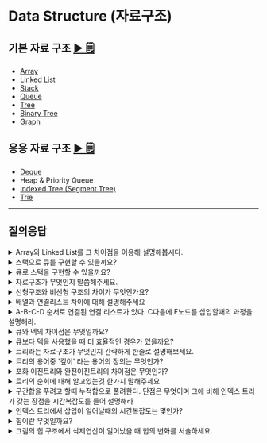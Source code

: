 # Data Structure (자료구조)

## 기본 자료 구조 [▶︎ 🗒](basic.md)

- [Array](basic.md#array-배열)
- [Linked List](basic.md#linked-list-연결-리스트)
- [Stack](basic.md#stack-스택)
- [Queue](basic.md#queue-큐)
- [Tree](basic.md#tree-트리)
- [Binary Tree](basic.md#binary-tree-이진-트리)
- [Graph](basic.md#graph-그래프)

## 응용 자료 구조 [▶︎ 🗒](advanced.md)

- [Deque](advanced.md#deque-덱)
- Heap & Priority Queue
- [Indexed Tree (Segment Tree)](advanced.md#세그먼트-트리-indexed-tree--segment-tree)
- [Trie](advanced.md#trie-트라이)

---

## 질의응답

<details>
<summary>Array와 Linked List를 그 차이점을 이용해 설명해봅시다.</summary>

- 데이터 접근 속도
  - Array는 인덱스를 통한 Random Access를 지원하므로 시간 복잡도 O(1)로 빠르게 찾을 수 있다.
  - LinkedList는 순차 접근 방식을 사용하므로 시간 복잡도 O(N)이 걸린다.
- 데이터의 삽입/삭제 속도
  - Array는 데이터를 중간이나 맨 앞에 삽입/삭제하는 경우 shift가 필요하므로 데이터가 많을수록 비효율적이다.
  - LinkedList는 중간 삽입/삭제는 똑같이 O(N)의 시간 복잡도를 갖지만, 맨 앞 또는 뒤에 삽입할 경우 O(1)의 시간복잡도를 갖는다.
  - 다만 LinkedList는 데이터 삽입/삭제마다 메모리 할당/해제가 일어나므로 시간복잡도는 빠를지라도 시스템 콜(System Call)에 있어서 Array보다 더 시간이 걸린다.
- 메모리 할당
  - Array는 정적 메모리 할당이 이루어진다. (Compile time)
  - LinkedList는 동적 메모리 할당이 이루어진다. (Runtime)
  - Array의 경우 데이터 삽입 시 모든 공간이 다 차버렸다면 새로운 메모리 공간이 필요하지만 LinkedList는 동적으로 할당받을 수 있다.

데이터 삽입/삭제가 빈번하다면 LinkedList를 사용하는 것이 좋고, 데이터 접근 속도가 중요하다면 Array를 사용하는 것이 좋다.

</details>

<details>
<summary>스택으로 큐를 구현할 수 있을까요?</summary>
네. 2개의 스택을 이용하여 구현할 수 있습니다. Enqueue 연산은 첫번째 스택에 원소를 추가하면 됩니다. Dequeue 연산은 두번째 스택을 이용합니다. 우선 두번째 스택이 비어있다면 첫번째 스택이 빌 때까지 첫번째 스택의 원소를 pop하고 두번째 스택에 push하는 것을 반복합니다. 그리고 두번째 스택이 비어있지 않다면 두번째 스택의 원소를 pop하면 됩니다.
</details>

<details>
<summary>큐로 스택을 구현할 수 있을까요?</summary>
네. 2개의 큐를 이용하여 구현할 수 있습니다. `push` 연산은 첫번째 큐에 원소를 추가하기 전에 첫번째 큐가 빌때까지 두번째 큐로 값을 옮겨줍니다. 그 후 첫번째 큐에 원소를 추가하고 두번째 큐에서 다시 첫번째 큐로 빌때까지 원소들을 전부 다시 옮겨줍니다. 쉽게 말하자면 원소를 추가할 때마다 원소들의 위치를 스택에 맞게 변경시키는 것입니다. `pop` 연산은 첫번째 큐에서 dequeue만 하면 됩니다.
</details>

<!-- Data Structure study 질의응답 정리 -->


<details>
<summary>자료구조가 무엇인지 말씀해주세요.</summary>
  
자료구조는 컴퓨터 과학에서 `효율적인 접근 및 수정`을 가능케 하는 자료의 조직, 관리, 저장을 의미한다.   
더 정확히 말해, 자료 구조는 데이터 값의 모임, 또 데이터 간의 관계, 그리고 데이터에 적용할 수 있는 함수나 명령을 의미한다.
</details>

<details>
<summary>선형구조와 비선형 구조의 차이가 무엇인가요?</summary>

자료구조는 저장되는 데이터의 형태에 따라 구분되며, 선형구조는 데이터가 일렬로 나열되어있고, 비선형 구조는 데이터가 특정한 형태를 띄고 있다.
</details>

<details>
<summary>배열과 연결리스트 차이에 대해 설명해주세요</summary>
  
배열은 동일한 자료형의 데이터를 일렬로 나열한 자료구조로서, 데이터 접근이 용이하나 데이터의 삽입과 삭제가 어렵다. 
연결리스트는 각 노드가 데이터와 포인터를 가지고 일렬로 연결된 자료구조로서, 데이터의 접근이 O(n)으로 느리지만 데이터의 삽입과 삭제가 용이하다.
</details>

<details>
<summary>A-B-C-D 순서로 연결된 연결 리스트가 있다. C다음에 F노드를 삽입할때의 과정을 설명해라.</summary>
  
1. F의 next node를 C의 next node인 D로 설정한다.
`A-B-C-D`
`F-D`

2. C의 next node를 F로 설정한다.
`A-B-C-F-D`

</details>

<details>
<summary>큐와 덱의 차이점은 무엇일까요?</summary>
  
`큐` 는 front에서만 output이 발생하고 rear에서만 input이 발생하는 입출력의 방향이 제한되어 있는 자료구조이다.
  반면 `덱` 은 양방향에서 입출력이 가능하다. 
</details>

<details>
<summary>큐보다 덱을 사용했을 때 더 효율적인 경우가 있을까요?</summary>
  
스케줄링 알고리즘을 수행할 때 스케줄링이 복잡해질수록 덱이 더 효율적으로 동작한다.  
즉, 우선순위를 관리하는 데 있어 스택과 큐에 비해 이점을 갖는다.
예를 들어 오래된 프로세스에 우선순위를 주고 싶다면 앞에 있는 프로세스를 빼내야하는데 이는 스택에서 불가능하고 최근에 들어온 프로세스에 우선순위를 두고 싶다면 큐에서 불가능하다.  
반면 덱은 두 경우 모두에서 사용 가능하다.
</details>

<details>
<summary>트리라는 자료구조가 무엇인지 간략하게 한줄로 설명해보세요.</summary>
  
자료들 사이의 계층적 관계를 나타내는데 사용하는 자료구조로 부모-자식관계로 표현합니다.
</details>

<details>
<summary>트리의 용어중 '깊이' 라는 용어의 정의는 무엇인가?</summary>
  
루트 노드에서 해당노드까지 도달하는데 사용하는 간선의 개수며, 루트노드의 깊이는 0입니다.
</details>

<details>
<summary>포화 이진트리와 완전이진트리의 차이점은 무엇인가?</summary>
  
1. 포화 이진 트리(Perfect Binary Tree) : 정 이진트리(Full Binary Tree)에서 모든 단말 노드의 깊이가 같은 이진트리
2. 완전 이진 트리(Complete Binary Tree) : 마지막 레벨은 노드가 왼쪽에 몰려있고, 마지막 레벨을 제외하면 포화이진트리(Perfect Binary Tree) 구조를 띄고 있음
</details>

<details>
<summary>트리의 순회에 대해 알고있는것 한가지 말해주세요</summary>
  
1. 전위 순회(Pre-order)  : __현재 노드 방문__ -> 왼쪽 자식 탐색 -> 오른쪽 자식 탐색
2. 중위 순회(In-order)   : 왼쪽 자식 탐색 -> __현재 노드 방문__ -> 오른쪽 자식 탐색
3. 후위 순회(Post-order) : 왼쪽 자식 탐색 -> 오른쪽 자식 탐색 -> __현재노드 방문__
</details>

<details>
<summary>구간합을 푸려고 할때 누적합으로 풀려한다. 단점은 무엇이며 그에 비해 인덱스 트리가 갖는 장점을 시간복잡도를 들어 설명해라</summary>
  
누적합으로 풀 경우 누적합을 구하는데 O(N), 이를 M번 수행하면 O(MN)이 걸린다. 하지만 인덱스 트리를 사용할 경우 누적합을 구하는데 O(logN)이 걸리므로, 이를 M번 수행하면 O(MlogN)이 걸리기에 구간합을 여러차례 구하는 중간에 배열의 값이 바뀌는 경우 인덱스 트리가 적합하다.
</details>

<details>
<summary>인덱스 트리에서 삽입이 일어날때의 시간복잡도는 몇인가?</summary>
  
수행시간은 O(logN)이다.
</details>

<details>
<summary>힙이란 무엇일까요?</summary>
  
힙은 최댓값 및 최솟값을 찾아내는 연산을 빠르게 하기 위해 고안된 완전이진트리를 기본으로 한 자료구조로서 다음과 같은 힙 속성을 만족한다.  
A가 B의 부모노드 이면, A의 키값과 B의 키값 사이에는 대소관계가 성립한다.
최대 힙의 경우 `A > B`를 만족하고,  
최소 힙의 경우 `A < B`를 만족한다.
                     
이렇게 힙은 부모와 자식노드 간의 대소관계를 만족하는 `느슨한 정렬 상태`를 가진 자료구조이다. 
</details>
  
<details>
<summary>그림의 힙 구조에서 삭제연산이 일어났을 때 힙의 변화를 서술하세요.</summary>
    
<img width="491" alt="스크린샷 2021-06-01 오전 11 47 16" src="https://user-images.githubusercontent.com/22493971/120898116-7b253f80-c664-11eb-9f84-39d795b36bff.png">

1. 루트 노드 값을 삭제한다. (44 삭제)  
2. 가장 마지막 리프노드를 루트 노드로 이동한다. (14가 루트 노드로 이동)  
3. Heapify 진행  
> Heapify란 루트노드부터 시작하여 힙의 구조를 만족할 때까지 부모/자식 노드 간 Swap연산을 하며 밑으로 내려가는 연산을 의미한다. 
    
     a. 현재 노드의 자식노드가 현재 노드보다 클 경우 SWAP한다. (14<->42) (14<->33)  

<img width="491" alt="ㅋㅋ" src="https://user-images.githubusercontent.com/22493971/120898448-defc3800-c665-11eb-95f1-76d75ad804fd.png">

</details>
